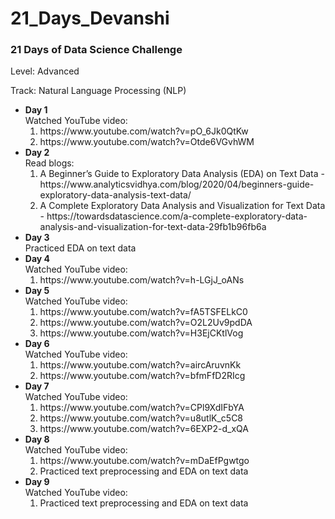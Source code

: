# 21_Days_Devanshi

### 21 Days of Data Science Challenge

Level: Advanced

Track: Natural Language Processing (NLP)

<ul>
  <li><b> Day 1 </b> <br>
    Watched YouTube video: 
    <ol>
      <li> https://www.youtube.com/watch?v=pO_6Jk0QtKw </li>
      <li> https://www.youtube.com/watch?v=Otde6VGvhWM </li>
    </ol>
  </li>
  <li><b> Day 2 </b> <br>
    Read blogs: 
    <ol>
      <li> A Beginner’s Guide to Exploratory Data Analysis (EDA) on Text Data - https://www.analyticsvidhya.com/blog/2020/04/beginners-guide-exploratory-data-analysis-text-data/ </li>
      <li> A Complete Exploratory Data Analysis and Visualization for Text Data - https://towardsdatascience.com/a-complete-exploratory-data-analysis-and-visualization-for-text-data-29fb1b96fb6a </li>
    </ol>
  </li>
  <li><b> Day 3 </b> <br>
    Practiced EDA on text data
  </li>
  <li><b> Day 4 </b> <br>
    Watched YouTube video: 
    <ol>
      <li> https://www.youtube.com/watch?v=h-LGjJ_oANs </li>
    </ol>
  </li>
  <li><b> Day 5 </b> <br>
    Watched YouTube video: 
    <ol>
      <li> https://www.youtube.com/watch?v=fA5TSFELkC0 </li>
      <li> https://www.youtube.com/watch?v=O2L2Uv9pdDA </li>
      <li> https://www.youtube.com/watch?v=H3EjCKtlVog </li>
    </ol>
  </li>
  <li><b> Day 6 </b> <br>
    Watched YouTube video: 
    <ol>
      <li> https://www.youtube.com/watch?v=aircAruvnKk </li>
      <li> https://www.youtube.com/watch?v=bfmFfD2RIcg </li>
    </ol>
  </li>
  <li><b> Day 7 </b> <br>
    Watched YouTube video: 
    <ol>
      <li> https://www.youtube.com/watch?v=CPl9XdIFbYA </li>
      <li> https://www.youtube.com/watch?v=u8utlK_c5C8 </li>
      <li> https://www.youtube.com/watch?v=6EXP2-d_xQA </li>
    </ol>
  </li>
  <li><b> Day 8 </b> <br>
    Watched YouTube video: 
    <ol>
      <li> https://www.youtube.com/watch?v=mDaEfPgwtgo </li>
      <li> Practiced text preprocessing and EDA on text data </li>
    </ol>
  </li>
  <li><b> Day 9 </b> <br>
    Watched YouTube video: 
    <ol>
      <li> Practiced text preprocessing and EDA on text data </li>
    </ol>
  </li>
</ul>
